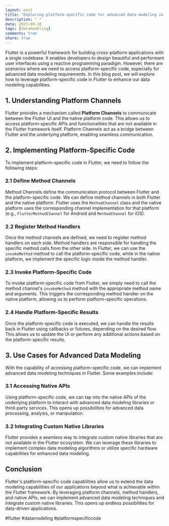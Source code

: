```yaml
---
layout: post
title: "Exploring platform-specific code for advanced data modeling in Flutter."
description: " "
date: 2023-09-18
tags: [datamodeling]
comments: true
share: true
---
```


Flutter is a powerful framework for building cross-platform applications with a single codebase. It enables developers to design beautiful and performant user interfaces using a reactive programming paradigm. However, there are scenarios where we need to access platform-specific code, especially for advanced data modeling requirements. In this blog post, we will explore how to leverage platform-specific code in Flutter to enhance our data modeling capabilities.

## 1. Understanding Platform Channels

Flutter provides a mechanism called **Platform Channels** to communicate between the Flutter UI and the native platform code. This allows us to access platform-specific APIs and functionalities that are not available in the Flutter framework itself. Platform Channels act as a bridge between Flutter and the underlying platform, enabling seamless communication.

## 2. Implementing Platform-Specific Code

To implement platform-specific code in Flutter, we need to follow the following steps:

### 2.1 Define Method Channels

Method Channels define the communication protocol between Flutter and the platform-specific code. We can define method channels in both Flutter and the native platform. Flutter uses the `MethodChannel` class and the native platform uses the corresponding channel implementation for that platform (e.g., `FlutterMethodChannel` for Android and `MethodChannel` for iOS).

### 2.2 Register Method Handlers

Once the method channels are defined, we need to register method handlers on each side. Method handlers are responsible for handling the specific method calls from the other side. In Flutter, we can use the `invokeMethod` method to call the platform-specific code, while in the native platform, we implement the specific logic inside the method handler.

### 2.3 Invoke Platform-Specific Code

To invoke platform-specific code from Flutter, we simply need to call the method channel's `invokeMethod` method with the appropriate method name and arguments. This triggers the corresponding method handler on the native platform, allowing us to perform platform-specific operations.

### 2.4 Handle Platform-Specific Results

Once the platform-specific code is executed, we can handle the results back in Flutter using callbacks or futures, depending on the desired flow. This allows us to update the UI or perform any additional actions based on the platform-specific results.

## 3. Use Cases for Advanced Data Modeling

With the capability of accessing platform-specific code, we can implement advanced data modeling techniques in Flutter. Some examples include:

### 3.1 Accessing Native APIs

Using platform-specific code, we can tap into the native APIs of the underlying platform to interact with advanced data modeling libraries or third-party services. This opens up possibilities for advanced data processing, analysis, or manipulation.

### 3.2 Integrating Custom Native Libraries

Flutter provides a seamless way to integrate custom native libraries that are not available in the Flutter ecosystem. We can leverage these libraries to implement complex data modeling algorithms or utilize specific hardware capabilities for enhanced data modeling.

## Conclusion

Flutter's platform-specific code capabilities allow us to extend the data modeling capabilities of our applications beyond what is achievable within the Flutter framework. By leveraging platform channels, method handlers, and native APIs, we can implement advanced data modeling techniques and integrate custom native libraries. This opens up endless possibilities for data-driven applications.

#flutter #datamodeling #platformspecificcode
